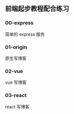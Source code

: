 ## 前端起步教程配合练习

### 00-express
简单的 express 服务

### 01-origin
原生写博客
### 02-vue
vue 写博客
### 03-react
react 写博客
